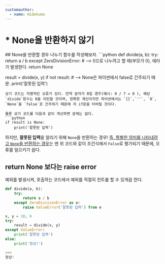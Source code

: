 ```yaml
---
customauthor:
  - name: Hidekuma
---
```

# * None을 반환하지 않기
<Author/>
## None을 반환할 경우
나누기 함수를 작성해보자.
```python
def divide(a, b):
    try:
        return a / b
    except ZeroDivisionError: # --> 0으로 나누려고 할 때(부모가 0), 에러가 발생한다.
        return None

result = divide(x, y)
if not result: # --> None은 파이썬에서 false로 간주되기 때문.
    print('잘못된 입력')
```
상기 코드는 치명적인 오류가 있다. 만약 분자가 0일 경우(예시: 0 / 7 = 0 ), 해당 `divide`함수는 0을 리턴할 것이며, 정확한 계산이지만 파이썬에서는 `{}`,`''`, `0`, `None`을 `false`로 간주하기 때문에 저 if문을 타버릴 것이다.

물론 상기 코드를 다음과 같이 개선하면 문제는 없다.
```python
if result is None:
    print('잘못된 입력')
```
하지만, **잘못된 입력**을 알리기 위해 `None`을 반환하는 경우! <U>즉, 특별한 의미를 나타내려고 `None`을 반환하는 경우</U>는 맨 위 코드와 같이 조건식에서 `False`로 평가되기 때문에, 오류를 일으키기 쉽다.

## return None 보다는 raise error
예외를 발생시켜, 호출하는 코드에서 예외를 적절히 컨트롤 할 수 있게끔 한다.
```python
def divide(a, b):
    try:
        return a / b
    except ZeroDivisionError as e:
        raise ValueError('잘못된 입력') from e

x, y = 10, 9
try:
    result = divide(x, y)
except ValueError:
    print('잘못된 입력')
else:
    print('정상!')

>>>
정상!
```


